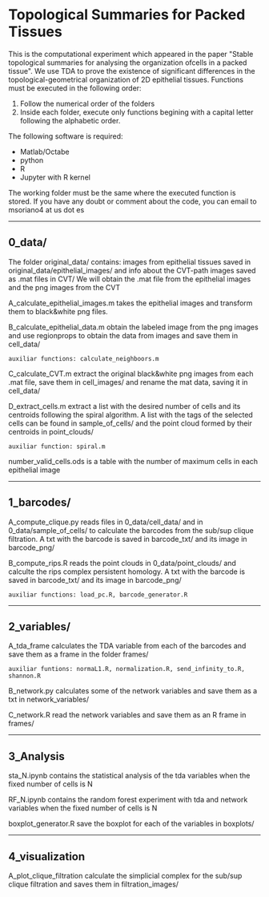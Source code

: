 # Topological Summaries for Packed Tissues
This is the computational experiment which appeared in the paper
"Stable topological summaries for analysing the organization ofcells in a packed 
tissue". We use TDA to prove the existence of significant 
differences in the topological-geometrical organization of 2D epithelial
tissues. Functions must be executed in the following order:

1) Follow the numerical order of the folders
2) Inside each folder, execute only functions begining with a capital letter
   following the alphabetic order.

The following software is required:
- Matlab/Octabe
- python
- R
- Jupyter with R kernel

The working folder must be the same where the executed function is stored.
If you have any doubt or comment about the code, you can email to 
msoriano4 at us dot es

----------
0_data/
----------

The folder original_data/ contains: images from epithelial tissues saved in
original_data/epithelial_images/ and info about the CVT-path images saved as 
.mat files in CVT/
We will obtain the .mat file from the epithelial images and the png images from
the CVT 

A_calculate_epithelial_images.m takes the epithelial images and transform them 
to black&white png files.

B_calculate_epithelial_data.m obtain the labeled image from the png images and 
use regionprops to obtain the data from images and save them in cell_data/

	auxiliar functions: calculate_neighboors.m

C_calculate_CVT.m extract the original black&white png images from each .mat 
file, save them in cell_images/ and rename the mat data, saving it in 
cell_data/

D_extract_cells.m extract a list with the desired number of cells and its 
centroids following the spiral algorithm. A list with the tags of the selected
cells can be found in sample_of_cells/ and the point cloud formed by their
centroids in point_clouds/ 

	auxiliar function: spiral.m

number_valid_cells.ods is a table with the number of maximum cells in each
epithelial image

-----------
1_barcodes/
-----------

A_compute_clique.py reads files in 0_data/cell_data/ and in
0_data/sample_of_cells/ to calculate the barcodes from the sub/sup clique 
filtration. A txt with the barcode is saved in barcode_txt/ and its 
image in barcode_png/

B_compute_rips.R reads the point clouds in 0_data/point_clouds/ and calculte
the rips complex persistent homology. A txt with the barcode is saved
in barcode_txt/ and its image in barcode_png/

	auxiliar functions: load_pc.R, barcode_generator.R

------------
2_variables/
------------

A_tda_frame calculates the TDA variable from each of the barcodes and save them 
as a frame in the folder frames/

	auxiliar funtions: normaL1.R, normalization.R, send_infinity_to.R, shannon.R

B_network.py calculates some of the network variables and save them as a txt in
network_variables/

C_network.R read the network variables and save them as an R frame in frames/

---------------------
3_Analysis
---------------------

sta_N.ipynb contains the statistical analysis of the tda variables when the
fixed number of cells is N

RF_N.ipynb contains the random forest experiment with tda and network variables
when the fixed number of cells is N

boxplot_generator.R save the boxplot for each of the variables in boxplots/

------------------------
4_visualization
------------------------

A_plot_clique_filtration calculate the simplicial complex for the sub/sup 
clique filtration and saves them in filtration_images/


















